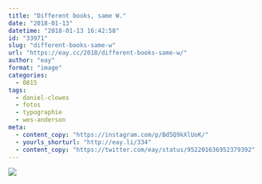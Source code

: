 ```yaml
---
title: "Different books, same W."
date: "2018-01-13"
datetime: "2018-01-13 16:42:58"
id: "33971"
slug: "different-books-same-w"
url: "https://eay.cc/2018/different-books-same-w/"
author: "eay"
format: "image"
categories:
  - 0815
tags:
  - daniel-clowes
  - fotos
  - typographie
  - wes-anderson
meta:
  - content_copy: "https://instagram.com/p/Bd5Q9kXlUoK/"
  - yourls_shorturl: "http://eay.li/334"
  - content_copy: "https://twitter.com/eay/status/952201636952379392"
---
```


![](https://eay.cc/uploads/2018/same-w.jpeg)
